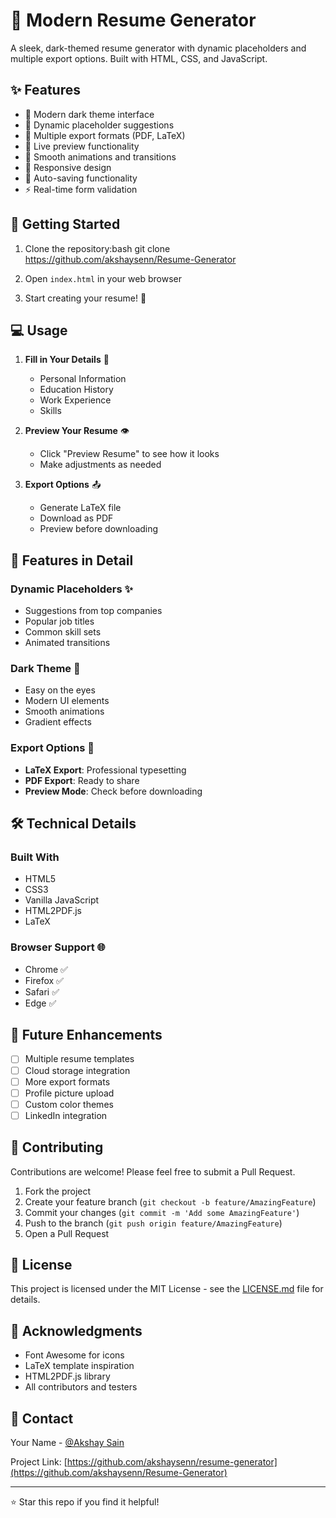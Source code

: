 # 🌟 Modern Resume Generator

A sleek, dark-themed resume generator with dynamic placeholders and multiple export options. Built with HTML, CSS, and JavaScript.

## ✨ Features

- 🌙 Modern dark theme interface
- 🎯 Dynamic placeholder suggestions
- 📄 Multiple export formats (PDF, LaTeX)
- 👀 Live preview functionality
- 🎨 Smooth animations and transitions
- 📱 Responsive design
- 🔄 Auto-saving functionality
- ⚡ Real-time form validation

## 🚀 Getting Started

1. Clone the repository:bash
git clone https://github.com/akshaysenn/Resume-Generator

2. Open `index.html` in your web browser
3. Start creating your resume! 🎉

## 💻 Usage

1. **Fill in Your Details** 📝
   - Personal Information
   - Education History
   - Work Experience
   - Skills

2. **Preview Your Resume** 👁️
   - Click "Preview Resume" to see how it looks
   - Make adjustments as needed

3. **Export Options** 📤
   - Generate LaTeX file
   - Download as PDF
   - Preview before downloading

## 🎨 Features in Detail

### Dynamic Placeholders ✨
- Suggestions from top companies
- Popular job titles
- Common skill sets
- Animated transitions

### Dark Theme 🌙
- Easy on the eyes
- Modern UI elements
- Smooth animations
- Gradient effects

### Export Options 📁
- **LaTeX Export**: Professional typesetting
- **PDF Export**: Ready to share
- **Preview Mode**: Check before downloading

## 🛠️ Technical Details

### Built With
- HTML5
- CSS3
- Vanilla JavaScript
- HTML2PDF.js
- LaTeX

### Browser Support 🌐
- Chrome ✅
- Firefox ✅
- Safari ✅
- Edge ✅

## 🎯 Future Enhancements

- [ ] Multiple resume templates
- [ ] Cloud storage integration
- [ ] More export formats
- [ ] Profile picture upload
- [ ] Custom color themes
- [ ] LinkedIn integration

## 🤝 Contributing

Contributions are welcome! Please feel free to submit a Pull Request.

1. Fork the project
2. Create your feature branch (`git checkout -b feature/AmazingFeature`)
3. Commit your changes (`git commit -m 'Add some AmazingFeature'`)
4. Push to the branch (`git push origin feature/AmazingFeature`)
5. Open a Pull Request

## 📝 License

This project is licensed under the MIT License - see the [LICENSE.md](LICENSE.md) file for details.

## 👏 Acknowledgments

- Font Awesome for icons
- LaTeX template inspiration
- HTML2PDF.js library
- All contributors and testers

## 📧 Contact

Your Name - [@Akshay Sain](https://www.linkedin.com/in/akshaysenn/)

Project Link: [https://github.com/akshaysenn/resume-generator](https://github.com/akshaysenn/Resume-Generator)

---
⭐️ Star this repo if you find it helpful!
